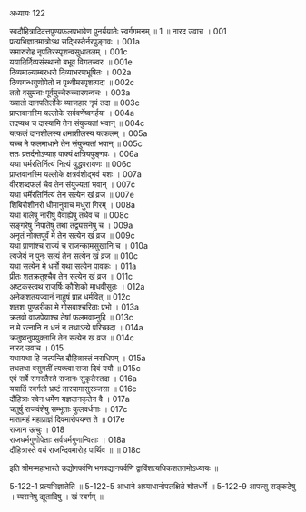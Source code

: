 अध्यायः 122

स्वदौहित्रादिदत्तपुण्यफलप्रभावेण पुनर्ययातेः स्वर्गगमनम् ॥ 1 ॥
नारद उवाच ।	001    
प्रत्यभिज्ञातमात्रोऽथ सद्भिस्तैर्नरपुङ्गवः ।	001a  
समारुरोह नृपतिरस्पृशन्वसुधातलम् ।	001c  
ययातिर्दिव्यसंस्थानो बभूव विगतज्वरः ॥	001e  
दिव्यमाल्याम्बरधरो दिव्याभरणभूषितः ।	002a  
दिव्यगन्धगुणोपेतो न पृथ्वीमस्पृशत्पदा ॥	002c  
ततो वसुमनाः पूर्वमुच्चैरुच्चारयन्वचः ।	003a  
ख्यातो दानपतिर्लोके व्याजहार नृपं तदा ॥	003c  
प्राप्तवानस्मि यल्लोके सर्ववर्णेष्वगर्हया ।	004a  
तदप्यथ च दास्यामि तेन संयुज्यतां भवान् ॥	004c  
यत्फलं दानशीलस्य क्षमाशीलस्य यत्फलम् ।	005a  
यच्च मे फलमाधाने तेन संयुज्यतां भवान् ॥	005c  
ततः प्रतर्दनोऽप्याह वाक्यं क्षत्रियपुङ्गवः ।	006a  
यथा धर्मरतिर्नित्यं नित्यं युद्धपरायणः ॥	006c  
प्राप्तवानस्मि यल्लोके क्षत्रवंशोद्भवं यशः ।	007a  
वीरशब्दफलं चैव तेन संयुज्यतां भवान् ।	007c  
यथा धर्मेरतिर्नित्यं तेन सत्येन खं व्रज ॥	007e  
शिबिरौशीनरो धीमानुवाच मधुरां गिरम् ।	008a  
यथा बालेषु नारीषु वैवाह्येषु तथैव च ॥	008c  
सङ्गरेषु निपातेषु तथा तद्व्यसनेषु च ।	009a  
अनृतं नोक्तपूर्वं मे तेन सत्येन खं व्रज ॥	009c  
यथा प्राणांश्च राज्यं च राजन्कामसुखानि च ।	010a  
त्यजेयं न पुनः सत्यं तेन सत्येन खं व्रज ॥	010c  
यथा सत्येन मे धर्मो यथा सत्येन पावकः ।	011a  
प्रीतः शतक्रतुश्चैव तेन सत्येन खं व्रज ॥	011c  
अष्टकस्त्वथ राजर्षिः कौशिको माधवीसुतः ।	012a  
अनेकशतयज्वानं नाहुषं प्राह धर्मवित् ॥	012c  
शतशः पुण्डरीका मे गोसवाश्चरिताः प्रभो ।	013a  
क्रतवो वाजपेयाश्च तेषां फलमवाप्नुहि ॥	013c  
न मे रत्नानि न धनं न तथाऽन्ये परिच्छदा ।	014a  
क्रतुष्वनुपयुक्तानि तेन सत्येन खं व्रज ॥	014c  
नारद उवाच ।	015    
यथायथा हि जल्पन्ति दौहित्रास्तं नराधिपम् ।	015a  
तथतथा वसुमतीं त्यक्त्वा राजा दिवं ययौ ॥	015c  
एवं सर्वे समस्तैस्ते राजानः सुकृतैस्तदा ।	016a  
ययातिं स्वर्गतो भ्रष्टं तारयामासुरञ्जसा ॥	016c  
दौहित्राः स्वेन धर्मेण यज्ञदानकृतेन वै ।	017a  
चतुर्षु राजवंशेषु सम्भूताः कुलवर्धनाः ।	017c  
मातामहं महाप्राज्ञं दिवमारोपयन्त ते ॥	017e  
राजान ऊचुः ।	018    
राजधर्मगुणोपेताः सर्वधर्मगुणान्विताः ।	018a  
दौहित्रास्ते वयं राजन्दिवमारोह पार्थिव ॥ ॥	018c  

इति श्रीमन्महाभारते उद्योगपर्वणि भगवद्यानपर्वणि द्वाविंशत्यधिकशततमोऽध्यायः ॥

5-122-1 प्रत्यभिज्ञातेति ॥ 5-122-5 आधाने अग्र्याधानोपलक्षिते श्रौतधर्मे ॥ 5-122-9 आपत्सु सङ्कटेषु । व्यसनेषु द्यूतादिषु । खं स्वर्गम् ॥
